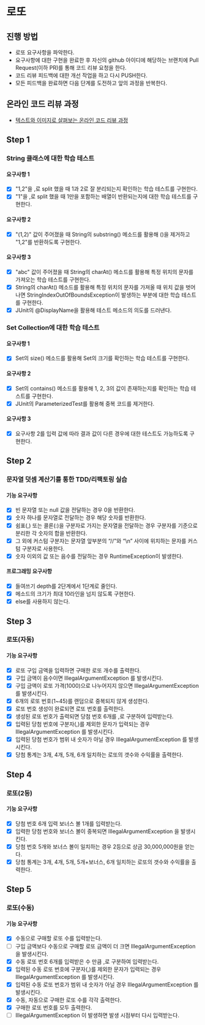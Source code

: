 # 로또
## 진행 방법
* 로또 요구사항을 파악한다.
* 요구사항에 대한 구현을 완료한 후 자신의 github 아이디에 해당하는 브랜치에 Pull Request(이하 PR)를 통해 코드 리뷰 요청을 한다.
* 코드 리뷰 피드백에 대한 개선 작업을 하고 다시 PUSH한다.
* 모든 피드백을 완료하면 다음 단계를 도전하고 앞의 과정을 반복한다.

## 온라인 코드 리뷰 과정
* [텍스트와 이미지로 살펴보는 온라인 코드 리뷰 과정](https://github.com/next-step/nextstep-docs/tree/master/codereview)

## Step 1
### String 클래스에 대한 학습 테스트
#### 요구사항 1
- [x] "1,2"을 ,로 split 했을 때 1과 2로 잘 분리되는지 확인하는 학습 테스트를 구현한다.
- [x] "1"을 ,로 split 했을 때 1만을 포함하는 배열이 반환되는지에 대한 학습 테스트를 구현한다.
#### 요구사항 2
- [x] "(1,2)" 값이 주어졌을 때 String의 substring() 메소드를 활용해 ()을 제거하고 "1,2"를 반환하도록 구현한다. 
#### 요구사항 3
- [x] "abc" 값이 주어졌을 때 String의 charAt() 메소드를 활용해 특정 위치의 문자를 가져오는 학습 테스트를 구현한다.
- [x] String의 charAt() 메소드를 활용해 특정 위치의 문자를 가져올 때 위치 값을 벗어나면 StringIndexOutOfBoundsException이 발생하는 부분에 대한 학습 테스트를 구현한다.
- [x] JUnit의 @DisplayName을 활용해 테스트 메소드의 의도를 드러낸다.

### Set Collection에 대한 학습 테스트
#### 요구사항 1
- [x] Set의 size() 메소드를 활용해 Set의 크기를 확인하는 학습 테스트를 구현한다.
#### 요구사항 2
- [x] Set의 contains() 메소드를 활용해 1, 2, 3의 값이 존재하는지를 확인하는 학습 테스트를 구현한다.
- [x] JUnit의 ParameterizedTest를 활용해 중복 코드를 제거한다.
#### 요구사항 3
- [x] 요구사항 2를 입력 값에 따라 결과 값이 다른 경우에 대한 테스트도 가능하도록 구현한다.

## Step 2
### 문자열 덧셈 계산기를 통한 TDD/리팩토링 실습
#### 기능 요구사항
- [x] 빈 문자열 또는 null 값을 전달하는 경우 0을 반환한다.
- [x] 숫자 하나를 문자열로 전달하는 경우 해당 숫자를 반환한다.
- [x] 쉼표(,) 또는 콜론(:)을 구분자로 가지는 문자열을 전달하는 경우 구분자를 기준으로 분리한 각 숫자의 합을 반환한다.
- [x] 그 외에 커스텀 구분자는 문자열 앞부분의 “//”와 “\n” 사이에 위치하는 문자를 커스텀 구분자로 사용한다.
- [x] 숫자 이외의 값 또는 음수를 전달하는 경우 RuntimeException이 발생한다.
#### 프로그래밍 요구사항
- [x] 들여쓰기 depth를 2단계에서 1단계로 줄인다.
- [x] 메소드의 크기가 최대 10라인을 넘지 않도록 구현한다.
- [x] else를 사용하지 않는다.

## Step 3
### 로또(자동)
#### 기능 요구사항
- [x] 로또 구입 금액을 입력하면 구매한 로또 개수를 출력한다.
- [x] 구입 금액이 음수이면 IllegalArgumentException 를 발생시킨다.
- [x] 구입 금액이 로또 가격(1000)으로 나누어지지 않으면 IllegalArgumentException 를 발생시킨다.
- [x] 6개의 로또 번호(1~45)를 랜덤으로 중복되지 않게 생성한다.
- [x] 로또 번호 생성이 완료되면 로또 번호를 출력한다.
- [x] 생성된 로또 번호가 출력되면 당첨 번호 6개를 ,로 구분하여 입력받는다.
- [x] 입력된 당첨 번호에 구분자(,)를 제외한 문자가 입력되는 경우 IllegalArgumentException 를 발생시킨다.
- [x] 입력된 당첨 번호가 범위 내 숫자가 아닐 경우 IllegalArgumentException 를 발생시킨다.
- [x] 당첨 통계는 3개, 4개, 5개, 6개 일치하는 로또의 갯수와 수익률을 출력한다.

## Step 4
### 로또(2등)
#### 기능 요구사항
- [x] 당첨 번호 6개 입력 보너스 볼 1개를 입력받는다.
- [x] 입력한 당첨 번호와 보너스 볼이 중복되면 IllegalArgumentException 을 발생시킨다.
- [x] 당첨 번호 5개와 보너스 볼이 일치하는 경우 2등으로 상금 30,000,000원을 얻는다.
- [x] 당첨 통계는 3개, 4개, 5개, 5개+보너스, 6개 일치하는 로또의 갯수와 수익률을 출력한다.

## Step 5
### 로또(수동)
#### 기능 요구사항
- [x] 수동으로 구매할 로또 수를 입력받는다.
- [ ] 구입 금액보다 수동으로 구매할 로또 금액이 더 크면 IllegalArgumentException 을 발생시킨다.
- [x] 수동 로또 번호 6개를 입력받은 수 만큼 ,로 구분하여 입력받는다.
- [x] 입력된 수동 로또 번호에 구분자(,)를 제외한 문자가 입력되는 경우 IllegalArgumentException 를 발생시킨다.
- [x] 입력된 수동 로또 번호가 범위 내 숫자가 아닐 경우 IllegalArgumentException 를 발생시킨다.
- [x] 수동, 자동으로 구매한 로또 수를 각각 출력한다.
- [x] 구매한 로또 번호를 모두 출력한다.
- [ ] IllegalArgumentException 이 발생하면 발생 시점부터 다시 입력받는다.
